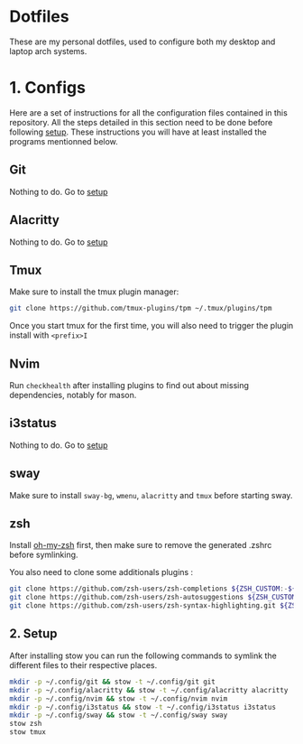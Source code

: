 # Dotfiles

These are my personal dotfiles, used to configure both my desktop and laptop arch systems.

# 1. Configs

Here are a set of instructions for all the configuration files contained in this repository. All the steps detailed in this section need to be done before following [setup](#2-setup). These instructions you will have at least installed the programs mentionned below.

## Git

Nothing to do. Go to [setup](#2-setup)

## Alacritty

Nothing to do. Go to [setup](#2-setup)

## Tmux

Make sure to install the tmux plugin manager:

```bash
git clone https://github.com/tmux-plugins/tpm ~/.tmux/plugins/tpm
```

Once you start tmux for the first time, you will also need to trigger the plugin install with `<prefix>I`

## Nvim

Run `checkhealth` after installing plugins to find out about missing dependencies, notably for mason.

## i3status

Nothing to do. Go to [setup](#2-setup)

## sway

Make sure to install `sway-bg`, `wmenu`, `alacritty` and `tmux` before starting sway.

## zsh

Install [oh-my-zsh](https://ohmyz.sh/#install) first, then make sure to remove the generated .zshrc before symlinking.

You also need to clone some additionals plugins :

```bash
git clone https://github.com/zsh-users/zsh-completions ${ZSH_CUSTOM:-${ZSH:-~/.oh-my-zsh}/custom}/plugins/zsh-completions
git clone https://github.com/zsh-users/zsh-autosuggestions ${ZSH_CUSTOM:-~/.oh-my-zsh/custom}/plugins/zsh-autosuggestions
git clone https://github.com/zsh-users/zsh-syntax-highlighting.git ${ZSH_CUSTOM:-~/.oh-my-zsh/custom}/plugins/zsh-syntax-highlighting
```

## 2. Setup

After installing stow you can run the following commands to symlink the different files to their respective places.

```bash
mkdir -p ~/.config/git && stow -t ~/.config/git git
mkdir -p ~/.config/alacritty && stow -t ~/.config/alacritty alacritty
mkdir -p ~/.config/nvim && stow -t ~/.config/nvim nvim
mkdir -p ~/.config/i3status && stow -t ~/.config/i3status i3status
mkdir -p ~/.config/sway && stow -t ~/.config/sway sway
stow zsh
stow tmux
```
